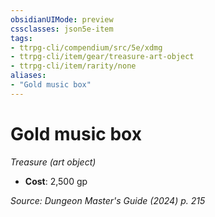 ```yaml
---
obsidianUIMode: preview
cssclasses: json5e-item
tags:
- ttrpg-cli/compendium/src/5e/xdmg
- ttrpg-cli/item/gear/treasure-art-object
- ttrpg-cli/item/rarity/none
aliases: 
- "Gold music box"
---
```

# Gold music box
*Treasure (art object)*  


- **Cost**: 2,500 gp

*Source: Dungeon Master's Guide (2024) p. 215*